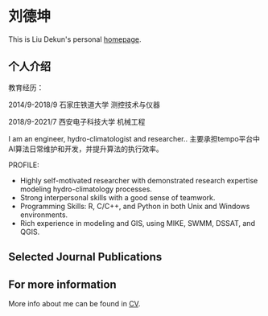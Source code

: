 # 刘德坤

This is Liu Dekun's personal [homepage](https://ldkwebsite.github.io/).

## 个人介绍

教育经历：

2014/9-2018/9  石家庄铁道大学  测控技术与仪器

2018/9-2021/7  西安电子科技大学 机械工程

I am an engineer, hydro-climatologist and researcher.. 主要承担tempo平台中AI算法日常维护和开发，并提升算法的执行效率。

PROFILE:
* Highly self-motivated researcher with demonstrated research expertise modeling hydro-climatology processes. 
* Strong interpersonal skills with a good sense of teamwork.
* Programming Skills: R, C/C++, and Python in both Unix and Windows environments.
* Rich experience in modeling and GIS, using MIKE, SWMM, DSSAT, and QGIS.


## Selected Journal Publications


## For more information
More info about me can be found in [CV](https://zejiang-unsw.github.io/cv/).

